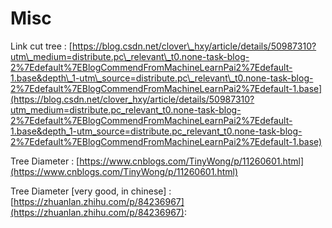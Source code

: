 # Misc

Link cut tree : [https://blog.csdn.net/clover\_hxy/article/details/50987310?utm\_medium=distribute.pc\_relevant\_t0.none-task-blog-2%7Edefault%7EBlogCommendFromMachineLearnPai2%7Edefault-1.base&depth\_1-utm\_source=distribute.pc\_relevant\_t0.none-task-blog-2%7Edefault%7EBlogCommendFromMachineLearnPai2%7Edefault-1.base](https://blog.csdn.net/clover_hxy/article/details/50987310?utm_medium=distribute.pc_relevant_t0.none-task-blog-2%7Edefault%7EBlogCommendFromMachineLearnPai2%7Edefault-1.base&depth_1-utm_source=distribute.pc_relevant_t0.none-task-blog-2%7Edefault%7EBlogCommendFromMachineLearnPai2%7Edefault-1.base)

Tree Diameter : [https://www.cnblogs.com/TinyWong/p/11260601.html](https://www.cnblogs.com/TinyWong/p/11260601.html)

Tree Diameter \[very good, in chinese\] : [https://zhuanlan.zhihu.com/p/84236967](https://zhuanlan.zhihu.com/p/84236967): 

